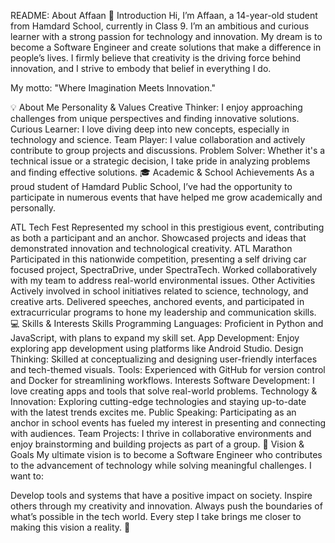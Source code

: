 README: About Affaan
👋 Introduction
Hi, I’m Affaan, a 14-year-old student from Hamdard School, currently in Class 9. I’m an ambitious and curious learner with a strong passion for technology and innovation. My dream is to become a Software Engineer and create solutions that make a difference in people’s lives. I firmly believe that creativity is the driving force behind innovation, and I strive to embody that belief in everything I do.

My motto:
"Where Imagination Meets Innovation."

💡 About Me
Personality & Values
Creative Thinker: I enjoy approaching challenges from unique perspectives and finding innovative solutions.
Curious Learner: I love diving deep into new concepts, especially in technology and science.
Team Player: I value collaboration and actively contribute to group projects and discussions.
Problem Solver: Whether it's a technical issue or a strategic decision, I take pride in analyzing problems and finding effective solutions.
🎓 Academic & School Achievements
As a proud student of Hamdard Public School, I’ve had the opportunity to participate in numerous events that have helped me grow academically and personally.

ATL Tech Fest
Represented my school in this prestigious event, contributing as both a participant and an anchor.
Showcased projects and ideas that demonstrated innovation and technological creativity.
ATL Marathon
Participated in this nationwide competition, presenting a self driving car focused project, SpectraDrive, under SpectraTech.
Worked collaboratively with my team to address real-world environmental issues.
Other Activities
Actively involved in school initiatives related to science, technology, and creative arts.
Delivered speeches, anchored events, and participated in extracurricular programs to hone my leadership and communication skills.
💻 Skills & Interests
Skills
Programming Languages: Proficient in Python and JavaScript, with plans to expand my skill set.
App Development: Enjoy exploring app development using platforms like Android Studio.
Design Thinking: Skilled at conceptualizing and designing user-friendly interfaces and tech-themed visuals.
Tools: Experienced with GitHub for version control and Docker for streamlining workflows.
Interests
Software Development: I love creating apps and tools that solve real-world problems.
Technology & Innovation: Exploring cutting-edge technologies and staying up-to-date with the latest trends excites me.
Public Speaking: Participating as an anchor in school events has fueled my interest in presenting and connecting with audiences.
Team Projects: I thrive in collaborative environments and enjoy brainstorming and building projects as part of a group.
🌟 Vision & Goals
My ultimate vision is to become a Software Engineer who contributes to the advancement of technology while solving meaningful challenges. I want to:

Develop tools and systems that have a positive impact on society.
Inspire others through my creativity and innovation.
Always push the boundaries of what’s possible in the tech world.
Every step I take brings me closer to making this vision a reality. 🚀
